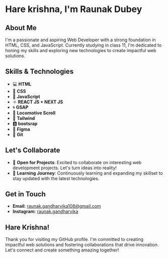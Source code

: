 # Hare  krishna, I'm Raunak Dubey
## About Me
I'm a passionate and aspiring Web Developer with a strong foundation in HTML, CSS, and JavaScript. Currently studying in class 11, I'm dedicated to honing my skills and exploring new technologies to create impactful web solutions.

## Skills & Technologies
- 💻 **HTML**
- 🎨 **CSS**
- 🚀 **JavaScript**
- ⚛️ **REACT JS + NEXT JS**
- 🌀 **GSAP**
- 🚂 **Locomotive Scroll**
- 🌈 **Tailwind**
- 🅱️ **bootsrap**
- 🎨 **Figma**
- 📜 **Git**

## Let's Collaborate
- 🤝 **Open for Projects**: Excited to collaborate on interesting web development projects. Let's turn ideas into reality!
- 🌱 **Learning Journey**: Continuously learning and expanding my skillset to stay updated with the latest technologies.

## Get in Touch
- **Email**: [raunak.gandharvika108@gmail.com](mailto:raunak.gandharvika108@gmail.com)
- **Instagram**: [raunak.gandharvika](https://instagram.com/raunak.gandharvika)

## Hare Krishna!
Thank you for visiting my GitHub profile. I'm committed to creating impactful web solutions and fostering collaborations that drive innovation. Let's connect and create something amazing together!
